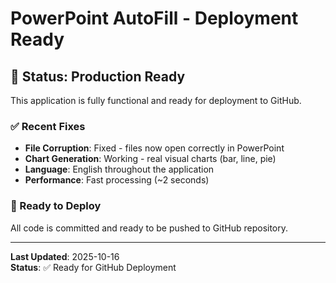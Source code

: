 # PowerPoint AutoFill - Deployment Ready

## 🎉 Status: Production Ready

This application is fully functional and ready for deployment to GitHub.

### ✅ Recent Fixes
- **File Corruption**: Fixed - files now open correctly in PowerPoint
- **Chart Generation**: Working - real visual charts (bar, line, pie)
- **Language**: English throughout the application
- **Performance**: Fast processing (~2 seconds)

### 🚀 Ready to Deploy
All code is committed and ready to be pushed to GitHub repository.

---

**Last Updated**: 2025-10-16  
**Status**: ✅ Ready for GitHub Deployment